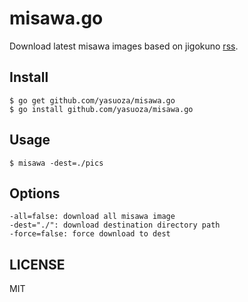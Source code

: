 misawa.go
=========

Download latest misawa images based on jigokuno [rss](http://jigokuno.com/?mode=rss).

Install
------

```
$ go get github.com/yasuoza/misawa.go
$ go install github.com/yasuoza/misawa.go
```

Usage
-----

```
$ misawa -dest=./pics
```

Options
-------

```
-all=false: download all misawa image
-dest="./": download destination directory path
-force=false: force download to dest
```

LICENSE
-------

MIT

